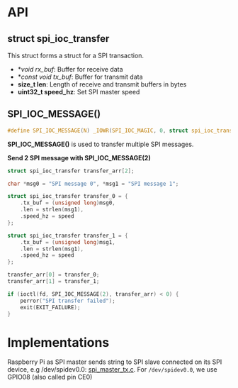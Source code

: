 # API
## struct spi_ioc_transfer

This struct forms a struct for a SPI transaction.

* **void *rx_buf**: Buffer for receive data
* **const void *tx_buf**: Buffer for transmit data
* **size_t 	len**: 	Length of receive and transmit buffers in bytes 
* **uint32_t speed_hz**: Set SPI master speed
## SPI_IOC_MESSAGE()
```c
#define SPI_IOC_MESSAGE(N) _IOWR(SPI_IOC_MAGIC, 0, struct spi_ioc_transfer[N])
```
**SPI_IOC_MESSAGE()** is used to transfer multiple SPI messages.

**Send 2 SPI message with SPI_IOC_MESSAGE(2)**
```c
struct spi_ioc_transfer transfer_arr[2];

char *msg0 = "SPI message 0", *msg1 = "SPI message 1";

struct spi_ioc_transfer transfer_0 = {
    .tx_buf = (unsigned long)msg0,
    .len = strlen(msg1),
    .speed_hz = speed
};

struct spi_ioc_transfer transfer_1 = {
    .tx_buf = (unsigned long)msg1,
    .len = strlen(msg1),
    .speed_hz = speed
};

transfer_arr[0] = transfer_0;
transfer_arr[1] = transfer_1;

if (ioctl(fd, SPI_IOC_MESSAGE(2), transfer_arr) < 0) {
    perror("SPI transfer failed");
    exit(EXIT_FAILURE);
}
```

# Implementations

Raspberry Pi as SPI master sends string to SPI slave connected on its SPI device, e.g /dev/spidev0.0: [spi_master_tx.c](spi_master_tx.c). For ``/dev/spidev0.0``, we use GPIO08 (also called pin CE0)